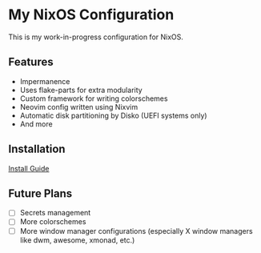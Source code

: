 # My NixOS Configuration

This is my work-in-progress configuration for NixOS.

## Features

- Impermanence
- Uses flake-parts for extra modularity
- Custom framework for writing colorschemes
- Neovim config written using Nixvim
- Automatic disk partitioning by Disko (UEFI systems only)
- And more

## Installation

[Install Guide](INSTALL.md)

## Future Plans

- [ ] Secrets management
- [ ] More colorschemes
- [ ] More window manager configurations (especially X window managers like dwm, awesome, xmonad, etc.)
